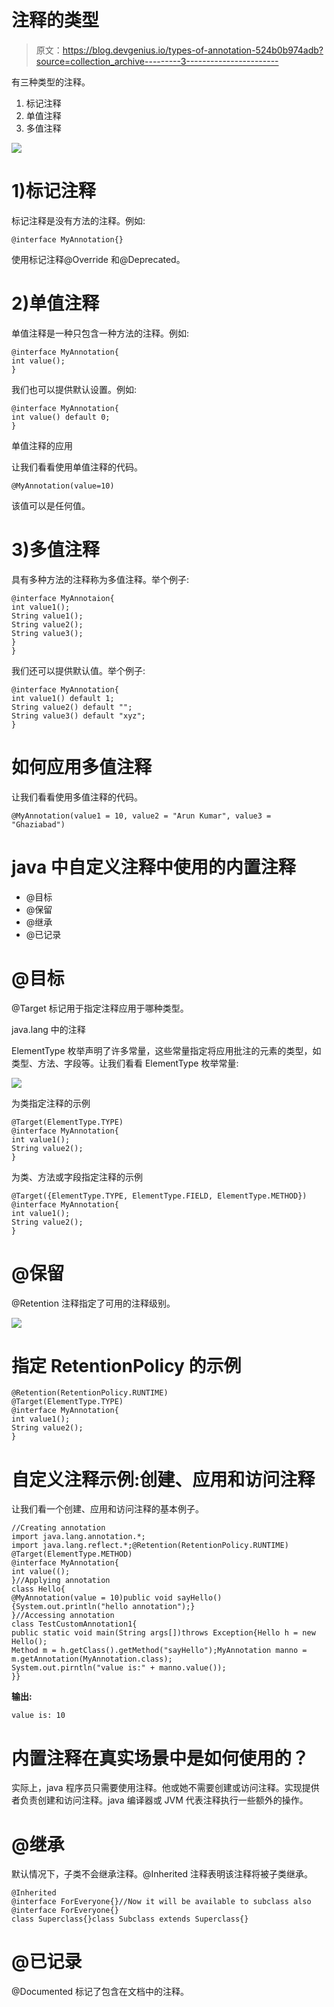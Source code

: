 # 注释的类型

> 原文：<https://blog.devgenius.io/types-of-annotation-524b0b974adb?source=collection_archive---------3----------------------->

有三种类型的注释。

1.  标记注释
2.  单值注释
3.  多值注释

![](img/a81bec96f6da4cb90e9451d740a61c3f.png)

# 1)标记注释

标记注释是没有方法的注释。例如:

```
@interface MyAnnotation{}
```

使用标记注释@Override 和@Deprecated。

# 2)单值注释

单值注释是一种只包含一种方法的注释。例如:

```
@interface MyAnnotation{
int value();
}
```

我们也可以提供默认设置。例如:

```
@interface MyAnnotation{
int value() default 0;
}
```

单值注释的应用

让我们看看使用单值注释的代码。

```
@MyAnnotation(value=10)
```

该值可以是任何值。

# 3)多值注释

具有多种方法的注释称为多值注释。举个例子:

```
@interface MyAnnotaion{
int value1();
String value1();
String value2();
String value3();
}
}
```

我们还可以提供默认值。举个例子:

```
@interface MyAnnotation{
int value1() default 1;
String value2() default "";
String value3() default "xyz";
}
```

# 如何应用多值注释

让我们看看使用多值注释的代码。

```
@MyAnnotation(value1 = 10, value2 = "Arun Kumar", value3 = "Ghaziabad")
```

# java 中自定义注释中使用的内置注释

*   @目标
*   @保留
*   @继承
*   @已记录

# @目标

@Target 标记用于指定注释应用于哪种类型。

java.lang 中的注释

ElementType 枚举声明了许多常量，这些常量指定将应用批注的元素的类型，如类型、方法、字段等。让我们看看 ElementType 枚举常量:

![](img/6858ff2fd4da25251047c8e15f47c4de.png)

为类指定注释的示例

```
@Target(ElementType.TYPE)
@interface MyAnnotation{
int value1();
String value2();
}
```

为类、方法或字段指定注释的示例

```
@Target({ElementType.TYPE, ElementType.FIELD, ElementType.METHOD})
@interface MyAnnotation{
int value1();
String value2();
}
```

# @保留

@Retention 注释指定了可用的注释级别。

![](img/e8bfeadf88400571d50de2d91cc69b5b.png)

# 指定 RetentionPolicy 的示例

```
@Retention(RetentionPolicy.RUNTIME)
@Target(ElementType.TYPE)
@interface MyAnnotation{
int value1();
String value2();
}
```

# 自定义注释示例:创建、应用和访问注释

让我们看一个创建、应用和访问注释的基本例子。

```
//Creating annotation
import java.lang.annotation.*;
import java.lang.reflect.*;@Retention(RetentionPolicy.RUNTIME)
@Target(ElementType.METHOD)
@interface MyAnnotation{
int value(();
}//Applying annotation
class Hello{
@MyAnnotation(value = 10)public void sayHello(){System.out.println("hello annotation");}
}//Accessing annotation
class TestCustomAnnotation1{
public static void main(String args[])throws Exception{Hello h = new Hello();
Method m = h.getClass().getMethod("sayHello");MyAnnotation manno = m.getAnnotation(MyAnnotation.class);
System.out.pirntln("value is:" + manno.value());
}}
```

**输出:**

```
value is: 10
```

# 内置注释在真实场景中是如何使用的？

实际上，java 程序员只需要使用注释。他或她不需要创建或访问注释。实现提供者负责创建和访问注释。java 编译器或 JVM 代表注释执行一些额外的操作。

# @继承

默认情况下，子类不会继承注释。@Inherited 注释表明该注释将被子类继承。

```
@Inherited
@interface ForEveryone{}//Now it will be available to subclass also @interface ForEveryone{}
class Superclass{}class Subclass extends Superclass{}
```

# @已记录

@Documented 标记了包含在文档中的注释。